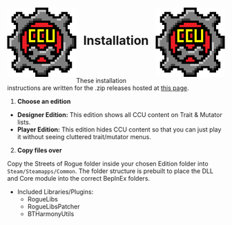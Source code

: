 <p align="left">
<img src="../Images/CCU_160x160.png" alt="CCU Logo" align="left">
<img src="../Images/CCU_160x160.png" alt="Yeah there are two, so what" align="right">
</p>

<h1 align="center">
<br>
Installation
</h1>
<br><br>

These installation instructions are written for the .zip releases hosted at [this page](https://gamebanana.com/mods/380574).

1. **Choose an edition**
  - **Designer Edition:** This edition shows all CCU content on Trait & Mutator lists.
  - **Player Edition:** This edition hides CCU content so that you can just play it without seeing cluttered trait/mutator menus.

2. **Copy files over**

Copy the Streets of Rogue folder inside your chosen Edition folder into `Steam/Steamapps/Common`. The folder structure is prebuilt to place the DLL and Core module into the correct BepInEx folders.

- Included Libraries/Plugins:
  - RogueLibs
  - RogueLibsPatcher
  - BTHarmonyUtils
